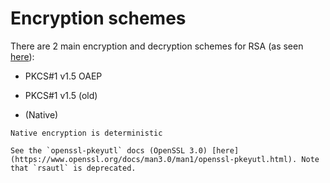 # Encryption schemes

There are 2 main encryption and decryption schemes for RSA (as seen [here](https://en.wikipedia.org/wiki/PKCS_1#Schemes)):

* PKCS#1 v1.5 OAEP

* PKCS#1 v1.5 (old)

* (Native)

~~~admonish warning
Native encryption is deterministic
~~~

~~~admonish example title="OpenSSL"
See the `openssl-pkeyutl` docs (OpenSSL 3.0) [here](https://www.openssl.org/docs/man3.0/man1/openssl-pkeyutl.html). Note that `rsautl` is deprecated.
~~~